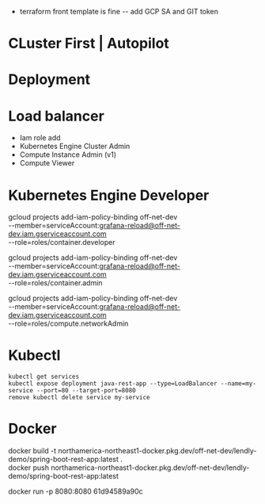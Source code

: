 - terraform front template is fine -- add GCP SA and GIT token

# CLuster First | Autopilot

# Deployment

# Load balancer

- Iam role add
- Kubernetes Engine Cluster Admin
- Compute Instance Admin (v1)
- Compute Viewer

# Kubernetes Engine Developer

gcloud projects add-iam-policy-binding off-net-dev \
 --member=serviceAccount:grafana-reload@off-net-dev.iam.gserviceaccount.com \
 --role=roles/container.developer

gcloud projects add-iam-policy-binding off-net-dev \
 --member=serviceAccount:grafana-reload@off-net-dev.iam.gserviceaccount.com \
 --role=roles/container.admin

gcloud projects add-iam-policy-binding off-net-dev \
 --member=serviceAccount:grafana-reload@off-net-dev.iam.gserviceaccount.com \
 --role=roles/compute.networkAdmin

# Kubectl

    kubectl get services
    kubectl expose deployment java-rest-app --type=LoadBalancer --name=my-service --port=80 --target-port=8080
    remove kubectl delete service my-service

# Docker

docker build -t northamerica-northeast1-docker.pkg.dev/off-net-dev/lendly-demo/spring-boot-rest-app:latest .  
docker push northamerica-northeast1-docker.pkg.dev/off-net-dev/lendly-demo/spring-boot-rest-app:latest

docker run -p 8080:8080 61d94589a90c
